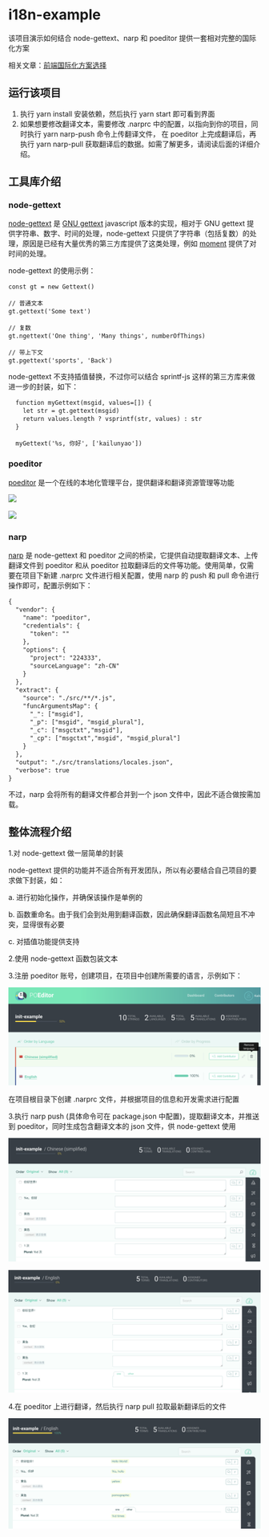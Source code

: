 # i18n-example

该项目演示如何结合 node-gettext、narp 和 poeditor 提供一套相对完整的国际化方案

相关文章：[前端国际化方案选择](https://www.jianshu.com/p/47dab3691d70)

## 运行该项目

1. 执行 yarn install 安装依赖，然后执行 yarn start 即可看到界面
2. 如果想要修改翻译文本，需要修改 .narprc 中的配置，以指向到你的项目，同时执行 yarn narp-push 命令上传翻译文件，
   在 poeditor 上完成翻译后，再执行 yarn narp-pull 获取翻译后的数据。如需了解更多，请阅读后面的详细介绍。

## 工具库介绍

### node-gettext

[node-gettext](https://github.com/alexanderwallin/node-gettex) 是 [GNU gettext](https://www.gnu.org/software/gettext/)  javascript 版本的实现，相对于 GNU gettext 提供字符串、数字、时间的处理，node-gettext 只提供了字符串（包括复数）的处理，原因是已经有大量优秀的第三方库提供了这类处理，例如 [moment](https://github.com/moment/moment) 提供了对时间的处理。

node-gettext 的使用示例：

```
const gt = new Gettext()

// 普通文本
gt.gettext('Some text')

// 复数
gt.ngettext('One thing', 'Many things', numberOfThings)

// 带上下文
gt.pgettext('sports', 'Back')
```

node-gettext 不支持插值替换，不过你可以结合 sprintf-js 这样的第三方库来做进一步的封装，如下：

```
  function myGettext(msgid, values=[]) {
    let str = gt.gettext(msgid)
    return values.length ? vsprintf(str, values) : str
  }

  myGettext('%s, 你好', ['kailunyao'])
```


### poeditor

[poeditor](https://poeditor.com/) 是一个在线的本地化管理平台，提供翻译和翻译资源管理等功能

![](https://poeditor.com/public/images/screenshots_v3/projects_view.png)

![](https://poeditor.com/public/images/screenshots_v2/language_page.png)


### narp

[narp](https://github.com/laget-se/narp) 是 node-gettext 和 poeditor 之间的桥梁，它提供自动提取翻译文本、上传翻译文件到 poeditor 和从 poeditor 拉取翻译后的文件等功能。使用简单，仅需要在项目下新建 .narprc 文件进行相关配置，使用 narp 的 push 和 pull 命令进行操作即可，配置示例如下：

```
{
  "vendor": {
    "name": "poeditor",
    "credentials": {
      "token": ""
    },
    "options": {
      "project": "224333",
      "sourceLanguage": "zh-CN"
    }
  },
  "extract": {
    "source": "./src/**/*.js",
    "funcArgumentsMap": {
      "_": ["msgid"],
      "_p": ["msgid", "msgid_plural"],
      "_c": ["msgctxt","msgid"],
      "_cp": ["msgctxt","msgid", "msgid_plural"]
    }
  },
  "output": "./src/translations/locales.json",
  "verbose": true
}
```

不过，narp 会将所有的翻译文件都合并到一个 json 文件中，因此不适合做按需加载。


## 整体流程介绍

1.对 node-gettext 做一层简单的封装

node-gettext 提供的功能并不适合所有开发团队，所以有必要结合自己项目的要求做下封装，如：

a. 进行初始化操作，并确保该操作是单例的

b. 函数重命名。由于我们会到处用到翻译函数，因此确保翻译函数名简短且不冲突，显得很有必要

c. 对插值功能提供支持

2.使用 node-gettext 函数包装文本

3.注册 poeditor 账号，创建项目，在项目中创建所需要的语言，示例如下：

![提供中英文支持](./assets/poeditor-language.png)

在项目根目录下创建 .narprc 文件，并根据项目的信息和开发需求进行配置

3.执行 narp push (具体命令可在 package.json 中配置)，提取翻译文本，并推送到 poeditor，同时生成包含翻译文本的 json 文件，供 node-gettext 使用

![执行 push 操作后](./assets/init-zh.png)

![执行 push 操作后](./assets/init-en.png)

4.在 poeditor 上进行翻译，然后执行 narp pull 拉取最新翻译后的文件

![在 poeditor 上完成翻译工作](./assets/translated-en.png)
